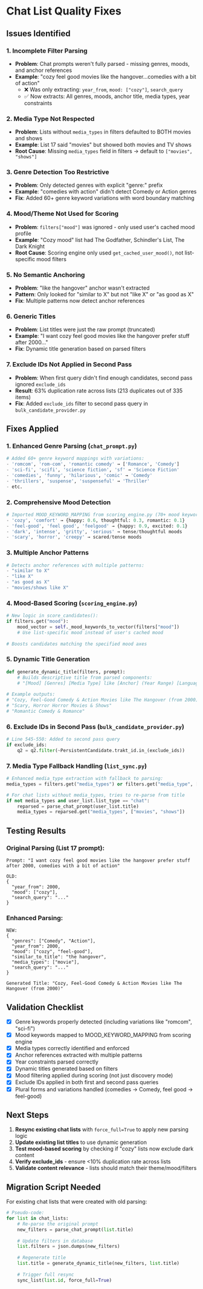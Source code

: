 # Chat List Quality Fixes

## Issues Identified

### 1. **Incomplete Filter Parsing**
- **Problem**: Chat prompts weren't fully parsed - missing genres, moods, and anchor references
- **Example**: "cozy feel good movies like the hangover...comedies with a bit of action"
  - ❌ Was only extracting: `year_from`, `mood: ["cozy"]`, `search_query`
  - ✅ Now extracts: All genres, moods, anchor title, media types, year constraints

### 2. **Media Type Not Respected**
- **Problem**: Lists without `media_types` in filters defaulted to BOTH movies and shows
- **Example**: List 17 said "movies" but showed both movies and TV shows
- **Root Cause**: Missing `media_types` field in filters → default to `["movies", "shows"]`

### 3. **Genre Detection Too Restrictive**
- **Problem**: Only detected genres with explicit "genre:" prefix
- **Example**: "comedies with action" didn't detect Comedy or Action genres
- **Fix**: Added 60+ genre keyword variations with word boundary matching

### 4. **Mood/Theme Not Used for Scoring**
- **Problem**: `filters["mood"]` was ignored - only used user's cached mood profile
- **Example**: "Cozy mood" list had The Godfather, Schindler's List, The Dark Knight
- **Root Cause**: Scoring engine only used `get_cached_user_mood()`, not list-specific mood filters

### 5. **No Semantic Anchoring**
- **Problem**: "like the hangover" anchor wasn't extracted
- **Pattern**: Only looked for "similar to X" but not "like X" or "as good as X"
- **Fix**: Multiple patterns now detect anchor references

### 6. **Generic Titles**
- **Problem**: List titles were just the raw prompt (truncated)
- **Example**: "I want cozy feel good movies like the hangover prefer stuff after 2000..."
- **Fix**: Dynamic title generation based on parsed filters

### 7. **Exclude IDs Not Applied in Second Pass**
- **Problem**: When first query didn't find enough candidates, second pass ignored `exclude_ids`
- **Result**: 63% duplication rate across lists (213 duplicates out of 335 items)
- **Fix**: Added `exclude_ids` filter to second pass query in `bulk_candidate_provider.py`

## Fixes Applied

### 1. Enhanced Genre Parsing (`chat_prompt.py`)
```python
# Added 60+ genre keyword mappings with variations:
- 'romcom', 'rom-com', 'romantic comedy' → ['Romance', 'Comedy']
- 'sci-fi', 'scifi', 'science fiction', 'sf' → 'Science Fiction'
- 'comedies', 'funny', 'hilarious', 'comic' → 'Comedy'
- 'thrillers', 'suspense', 'suspenseful' → 'Thriller'
- etc.
```

### 2. Comprehensive Mood Detection
```python
# Imported MOOD_KEYWORD_MAPPING from scoring_engine.py (70+ mood keywords)
- 'cozy', 'comfort' → {happy: 0.6, thoughtful: 0.3, romantic: 0.1}
- 'feel-good', 'feel good', 'feelgood' → {happy: 0.9, excited: 0.1}
- 'dark', 'intense', 'gritty', 'serious' → tense/thoughtful moods
- 'scary', 'horror', 'creepy' → scared/tense moods
```

### 3. Multiple Anchor Patterns
```python
# Detects anchor references with multiple patterns:
- "similar to X"
- "like X"  
- "as good as X"
- "movies/shows like X"
```

### 4. Mood-Based Scoring (`scoring_engine.py`)
```python
# New logic in score_candidates():
if filters.get("mood"):
    mood_vector = self._mood_keywords_to_vector(filters["mood"])
    # Use list-specific mood instead of user's cached mood
    
# Boosts candidates matching the specified mood axes
```

### 5. Dynamic Title Generation
```python
def generate_dynamic_title(filters, prompt):
    # Builds descriptive title from parsed components:
    # "[Mood] [Genres] [Media Type] like [Anchor] (Year Range) [Language]"
    
# Example outputs:
# "Cozy, Feel-Good Comedy & Action Movies like The Hangover (from 2000)"
# "Scary, Horror Horror Movies & Shows"
# "Romantic Comedy & Romance"
```

### 6. Exclude IDs in Second Pass (`bulk_candidate_provider.py`)
```python
# Line 545-550: Added to second pass query
if exclude_ids:
    q2 = q2.filter(~PersistentCandidate.trakt_id.in_(exclude_ids))
```

### 7. Media Type Fallback Handling (`list_sync.py`)
```python
# Enhanced media_type extraction with fallback to parsing:
media_types = filters.get("media_types") or filters.get("media_type", ["movies", "shows"])

# For chat lists without media_types, tries to re-parse from title
if not media_types and user_list.list_type == "chat":
    reparsed = parse_chat_prompt(user_list.title)
    media_types = reparsed.get("media_types", ["movies", "shows"])
```

## Testing Results

### Original Parsing (List 17 prompt):
```
Prompt: "I want cozy feel good movies like the hangover prefer stuff after 2000, comedies with a bit of action"

OLD:
{
  "year_from": 2000,
  "mood": ["cozy"],
  "search_query": "..."
}
```

### Enhanced Parsing:
```
NEW:
{
  "genres": ["Comedy", "Action"],
  "year_from": 2000,
  "mood": ["cozy", "feel-good"],
  "similar_to_title": "the hangover",
  "media_types": ["movie"],
  "search_query": "..."
}

Generated Title: "Cozy, Feel-Good Comedy & Action Movies like The Hangover (from 2000)"
```

## Validation Checklist

- [x] Genre keywords properly detected (including variations like "romcom", "sci-fi")
- [x] Mood keywords mapped to MOOD_KEYWORD_MAPPING from scoring engine
- [x] Media types correctly identified and enforced
- [x] Anchor references extracted with multiple patterns
- [x] Year constraints parsed correctly
- [x] Dynamic titles generated based on filters
- [x] Mood filtering applied during scoring (not just discovery mode)
- [x] Exclude IDs applied in both first and second pass queries
- [x] Plural forms and variations handled (comedies → Comedy, feel good → feel-good)

## Next Steps

1. **Resync existing chat lists** with `force_full=True` to apply new parsing logic
2. **Update existing list titles** to use dynamic generation
3. **Test mood-based scoring** by checking if "cozy" lists now exclude dark content
4. **Verify exclude_ids** - ensure <10% duplication rate across lists
5. **Validate content relevance** - lists should match their theme/mood/filters

## Migration Script Needed

For existing chat lists that were created with old parsing:
```python
# Pseudo-code:
for list in chat_lists:
    # Re-parse the original prompt
    new_filters = parse_chat_prompt(list.title)
    
    # Update filters in database
    list.filters = json.dumps(new_filters)
    
    # Regenerate title
    list.title = generate_dynamic_title(new_filters, list.title)
    
    # Trigger full resync
    sync_list(list.id, force_full=True)
```
